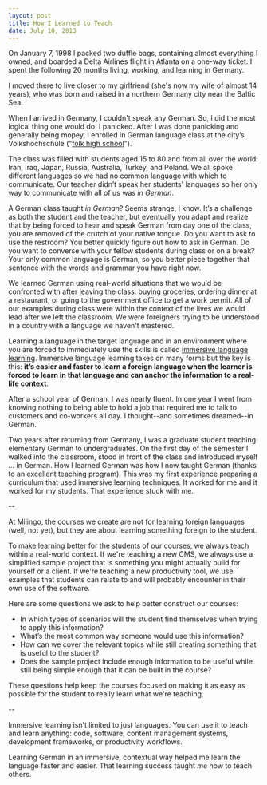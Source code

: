 ```yaml
---
layout: post
title: How I Learned to Teach
date: July 10, 2013
--- 
```



On January 7, 1998 I packed two duffle bags, containing almost everything I owned, and boarded a Delta Airlines flight in Atlanta on a one-way ticket. I spent the following 20 months living, working, and learning in Germany.

I moved there to live closer to my girlfriend (she's now my wife of almost 14 years), who was born and raised in a northern Germany city near the Baltic Sea.

When I arrived in Germany, I couldn't speak any German. So, I did the most logical thing one would do: I panicked. After I was done panicking and generally being mopey, I enrolled in German language class at the city’s Volkshochschule ("[folk high school](http://en.wikipedia.org/wiki/Folk_high_school)").

The class was filled with students aged 15 to 80 and from all over the world: Iran, Iraq, Japan, Russia, Australia, Turkey, and Poland. We all spoke different languages so we had no common language with which to communicate. Our teacher didn’t speak her students' languages so her only way to communicate with all of us was _in German_. 

A German class taught _in German_? Seems strange, I know. It’s a challenge as both the student and the teacher, but eventually you adapt and realize that by being forced to hear and speak German from day one of the class, you are removed of the crutch of your native tongue. Do you want to ask to use the restroom? You better quickly figure out how to ask in German. Do you want to converse with your fellow students during class or on a break? Your only common language is German, so you better piece together that sentence with the words and grammar you have right now.

We learned German using real-world situations that we would be confronted with after leaving the class: buying groceries, ordering dinner at a restaurant, or going to the government office to get a work permit. All of our examples during class were within the context of the lives we would lead after we left the classroom. We were foreigners trying to be understood in a country with a language we haven't mastered.

Learning a language in the target language and in an environment where you are forced to immediately use the skills is called [immersive language learning](http://en.wikipedia.org/wiki/Language_immersion). Immersive language learning takes on many forms but the key is this: **it’s easier and faster to learn a foreign language when the learner is forced to learn in that language and can anchor the information to a real-life context**.

After a school year of German, I was nearly fluent. In one year I went from knowing nothing to being able to hold a job that required me to talk to customers and co-workers all day. I thought--and sometimes dreamed--in German.

Two years after returning from Germany, I was a graduate student teaching elementary German to undergraduates. On the first day of the semester I walked into the classroom, stood in front of the class and introduced myself ... in German. How I learned German was how I now taught German (thanks to an excellent teaching program). This was my first experience preparing a curriculum that used immersive learning techniques. It worked for me and it worked for my students. That experience stuck with me.

--

At [Mijingo](http://mijingo.com), the courses we create are not for learning foreign languages (well, not yet), but they are about learning something foreign to the student.

To make learning better for the students of our courses, we always teach within a real-world context. If we're teaching a new CMS, we always use a simplified sample project that is something you might actually build for yourself or a client. If we're teaching a new productivity tool, we use examples that students can relate to and will probably encounter in their own use of the software.

Here are some questions we ask to help better construct our courses:

* In which types of scenarios will the student find themselves when trying to apply this information?
* What’s the most common way someone would use this information?
* How can we cover the relevant topics while still creating something that is useful to the student?
* Does the sample project include enough information to be useful while still being simple enough that it can be built in the course?

These questions help keep the courses focused on making it as easy as possible for the student to really learn what we're teaching.

--

Immersive learning isn't limited to just languages. You can use it to teach and learn anything: code, software, content management systems, development frameworks, or productivity workflows.

Learning German in an immersive, contextual way helped me learn the language faster and easier. That learning success taught _me_ how to teach others.

